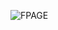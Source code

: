 ![FPAGE](https://github.com/igutierrez1011/GolfWebPage/assets/69090533/3d923655-67ce-4489-bbe8-e99816ed7ba2)
